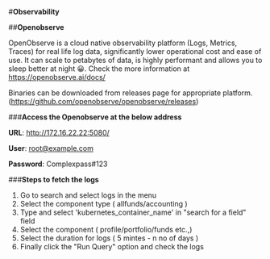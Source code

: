 #**Observability**

##**Openobserve**

OpenObserve is a cloud native observability platform (Logs, Metrics, Traces) for real life log data, significantly lower operational cost and ease of use. 
It can scale to petabytes of data, is highly performant and allows you to sleep better at night 😀. 
Check the more information at https://openobserve.ai/docs/
	
Binaries can be downloaded from releases page for appropriate platform. (https://github.com/openobserve/openobserve/releases)

###**Access the Openobserve at the below address**

**URL**: http://172.16.22.22:5080/

**User**: root@example.com

**Password**: Complexpass#123

###**Steps to fetch the logs**

1. Go to search and select logs in the menu
1. Select the component type ( allfunds/accounting )
1. Type  and select 'kubernetes_container_name'  in "search for a field" field
1. Select the component ( profile/portfolio/funds etc.,)
1. Select the duration for logs ( 5 mintes - n no of days )
1. Finally click the "Run Query" option and check the logs


